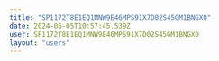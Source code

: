 ```yaml
---
title: "SP1172T8E1EQ1MNW9E46MPS91X7D02S45GM1BNGX0"
date: 2024-06-05T10:57:45.539Z
user: SP1172T8E1EQ1MNW9E46MPS91X7D02S45GM1BNGX0
layout: "users"
---
```

    